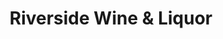 ---
title: "Riverside Wine & Liquor"
url: /new-york/riverside-wine-und-liquor/
shop: Spirituosen
---